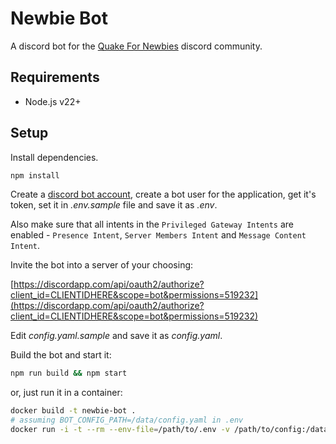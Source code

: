 # Newbie Bot

A discord bot for the [Quake For Newbies](https://discord.io/QuakeForNewbies) discord community.

## Requirements

- Node.js v22+

## Setup

Install dependencies.

```sh
npm install
```

Create a [discord bot account](https://discordapp.com/developers/applications), create a bot user for the application, get it's token, set it in _.env.sample_ file and save it as _.env_.

Also make sure that all intents in the `Privileged Gateway Intents` are enabled - `Presence Intent`,
`Server Members Intent` and `Message Content Intent`.

Invite the bot into a server of your choosing:

[https://discordapp.com/api/oauth2/authorize?client_id=CLIENTIDHERE&scope=bot&permissions=519232](https://discordapp.com/api/oauth2/authorize?client_id=CLIENTIDHERE&scope=bot&permissions=519232)

Edit _config.yaml.sample_ and save it as _config.yaml_.

Build the bot and start it:

```sh
npm run build && npm start
```

or, just run it in a container:

```sh
docker build -t newbie-bot .
# assuming BOT_CONFIG_PATH=/data/config.yaml in .env
docker run -i -t --rm --env-file=/path/to/.env -v /path/to/config:/data newbie-bot
```

